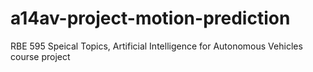 # a14av-project-motion-prediction
RBE 595 Speical Topics, Artificial Intelligence for Autonomous Vehicles course project
